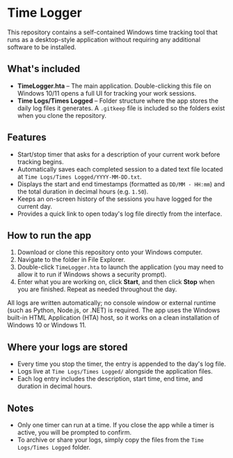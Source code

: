 # Time Logger

This repository contains a self-contained Windows time tracking tool that runs as a desktop-style application without requiring any additional software to be installed.

## What's included

- **TimeLogger.hta** – The main application. Double-clicking this file on Windows 10/11 opens a full UI for tracking your work sessions.
- **Time Logs/Times Logged** – Folder structure where the app stores the daily log files it generates. A `.gitkeep` file is included so the folders exist when you clone the repository.

## Features

- Start/stop timer that asks for a description of your current work before tracking begins.
- Automatically saves each completed session to a dated text file located at `Time Logs/Times Logged/YYYY-MM-DD.txt`.
- Displays the start and end timestamps (formatted as `DD/MM - HH:mm`) and the total duration in decimal hours (e.g. `1.50`).
- Keeps an on-screen history of the sessions you have logged for the current day.
- Provides a quick link to open today's log file directly from the interface.

## How to run the app

1. Download or clone this repository onto your Windows computer.
2. Navigate to the folder in File Explorer.
3. Double-click `TimeLogger.hta` to launch the application (you may need to allow it to run if Windows shows a security prompt).
4. Enter what you are working on, click **Start**, and then click **Stop** when you are finished. Repeat as needed throughout the day.

All logs are written automatically; no console window or external runtime (such as Python, Node.js, or .NET) is required. The app uses the Windows built-in HTML Application (HTA) host, so it works on a clean installation of Windows 10 or Windows 11.

## Where your logs are stored

- Every time you stop the timer, the entry is appended to the day's log file.
- Logs live at `Time Logs/Times Logged/` alongside the application files.
- Each log entry includes the description, start time, end time, and duration in decimal hours.

## Notes

- Only one timer can run at a time. If you close the app while a timer is active, you will be prompted to confirm.
- To archive or share your logs, simply copy the files from the `Time Logs/Times Logged` folder.
